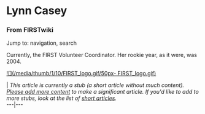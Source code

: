 # Lynn Casey

### From FIRSTwiki

Jump to: navigation, search

Currently, the FIRST Volunteer Coordinator. Her rookie year, as it were, was
2004.

[![](/media/thumb/1/10/FIRST_logo.gif/50px-
FIRST_logo.gif)](/index.php/Image:FIRST_logo.gif "" )

|  _This article is currently a stub (a short article without much content).
[Please add more
content](http://www.firstwiki.net/index.php?title=Lynn_Casey&action=edit
"http://www.firstwiki.net/index.php?title=Lynn_Casey&action=edit" ) to make a
significant article. If you'd like to add to more stubs, look at the list of
[short articles](/index.php/Special:Shortpages "Special:Shortpages" )._  
---|---  
  
